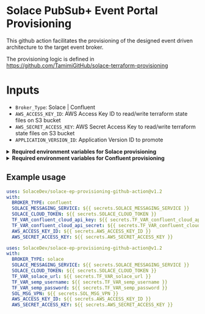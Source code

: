 # Solace PubSub+ Event Portal Provisioning 

This github action facilitates the provisioning of the designed event driven architecture to the target event broker.

The provisioning logic is defined in https://github.com/TamimiGitHub/solace-terraform-provisioning

# Inputs

- `Broker_Type`:  Solace | Confluent 
- `AWS_ACCESS_KEY_ID`: AWS Access Key ID to read/write terraform state files on S3 bucket
- `AWS_SECRET_ACCESS_KEY`: AWS Secret Access Key to read/write terraform state files on S3 bucket
- `APPLICATION_VERSION_ID`: Application Version ID to promote

<details>
<summary> <b> Required environment variables for Solace provisioning </b></summary>

  | Env variable name  | Required/Optional | Description | Default |
  | ------------- | ------------- | ------------- | ------------- |
  | `SOLACE_CLOUD_TOKEN`  | Required  | Solace Cloud token | NA |
  | `TF_VAR_solace_url`  | Required  | Solace Broker URL | NA |
  | `TF_VAR_semp_username`  | Required  | Solace Broker SEMP username | NA |
  | `TF_VAR_semp_password`  | Required  | Solace Broker SEMP password | NA |
  | `SOL_MSG_VPN`  | Required  | Solace Broker message VPN | terraform |
  | `SOLACE_MESSAGING_SERVICE`  | Optional  | The target messaging service to provision | The first messaging service in EP |

</details>

<details>
<summary> <b> Required environment variables for Confluent provisioning </b></summary>

| Env variable name  | Required/Optional | Description | Default |
| ------------- | ------------- | ------------- | ------------- | 
| `SOLACE_CLOUD_TOKEN`  | Required  | Solace Cloud token | NA |
| `TF_VAR_confluent_cloud_api_key`  | Required  | Confluent cloud API Key with global access type| NA |
| `TF_VAR_confluent_cloud_api_secret`  | Required  | Confluent cloud API Secret with global access type| NA |
| `AWS_ACCESS_KEY_ID`  | Required  | AWS Key ID | NA |
| `AWS_SECRET_ACCESS_KEY`  | Required  | AWS Access Key | NA |
| `SOLACE_MESSAGING_SERVICE`  | Optional  | The target messaging service to provision | The first messaging service in EP |

</details>

## Example usage

```yaml
uses: SolaceDev/solace-ep-provisioning-github-action@v1.2
with:
  BROKER_TYPE: confluent
  SOLACE_MESSAGING_SERVICE: ${{ secrets.SOLACE_MESSAGING_SERVICE }}
  SOLACE_CLOUD_TOKEN: ${{ secrets.SOLACE_CLOUD_TOKEN }}
  TF_VAR_confluent_cloud_api_key: ${{ secrets.TF_VAR_confluent_cloud_api_key }}
  TF_VAR_confluent_cloud_api_secret: ${{ secrets.TF_VAR_confluent_cloud_api_secret }}
  AWS_ACCESS_KEY_ID: ${{ secrets.AWS_ACCESS_KEY_ID }}
  AWS_SECRET_ACCESS_KEY: ${{ secrets.AWS_SECRET_ACCESS_KEY }}
```

```yaml
uses: SolaceDev/solace-ep-provisioning-github-action@v1.2
with:
  BROKER_TYPE: solace
  SOLACE_MESSAGING_SERVICE: ${{ secrets.SOLACE_MESSAGING_SERVICE }}
  SOLACE_CLOUD_TOKEN: ${{ secrets.SOLACE_CLOUD_TOKEN }}
  TF_VAR_solace_url: ${{ secrets.TF_VAR_solace_url }}
  TF_VAR_semp_username: ${{ secrets.TF_VAR_semp_username }}
  TF_VAR_semp_password: ${{ secrets.TF_VAR_semp_password }}
  SOL_MSG_VPN: ${{ secrets.SOL_MSG_VPN }}
  AWS_ACCESS_KEY_ID: ${{ secrets.AWS_ACCESS_KEY_ID }}
  AWS_SECRET_ACCESS_KEY: ${{ secrets.AWS_SECRET_ACCESS_KEY }}
```
